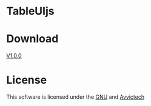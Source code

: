 # TableUIjs
# Download
<a href="https://github.com/avvictech/TableUIjs/releases/tag/1.0.0">V1.0.0</a>
# License 
This software is licensed under the <a href="https://github.com/avvictech/TableUIjs/blob/master/LICENSE">GNU</a> and <a href="https://github.com/avvictech">Avvictech</a>
